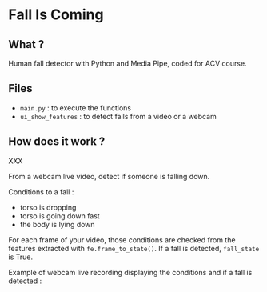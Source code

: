 # Fall Is Coming

## What ?
Human fall detector with Python and Media Pipe, coded for ACV course.

## Files
- `main.py` : to execute the functions
- `ui_show_features` : to detect falls from a video or a webcam 

## How does it work ?
XXX 

From a webcam live video, detect if someone is falling down.

Conditions to a fall :
- torso is dropping
- torso is going down fast
- the body is lying down

For each frame of your video, those conditions are checked from the features extracted with `fe.frame_to_state()`. If a fall is detected, `fall_state` is True.

Example of webcam live recording displaying the conditions and if a fall is detected :
```python


```